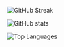 ![GitHub Streak](https://github-readme-streak-stats.herokuapp.com/?user=gh0stintheshe11&theme=dark&hide_border=true&mode=weekly&background=00000000&ring=f8e602&fire=f8e602&currStreakLabel=f8e602&sideLabels=f8e602&sideNums=4bff21&currStreakNum=4bff21&dates=00f0ff&stroke=00f0ff)

![GitHub stats](https://github-readme-stats.vercel.app/api?username=gh0stintheshe11&include_all_commits=true&show_icons=true&theme=dark&hide_border=true&bg_color=00000000&rank_icon=percentile&text_color=00f0ff&icon_color=4bff21&ring_color=4bff21&hide_title=true)

![Top Languages](https://github-readme-stats.vercel.app/api/top-langs/?username=gh0stintheshe11&layout=donut-vertical&theme=dark&hide_border=true&bg_color=00000000&langs_count=20&hide_title=true&size_weight=0.5&count_weight=0.5)